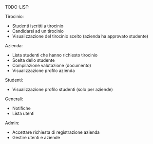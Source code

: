 TODO-LIST:

Tirocinio:

- Studenti iscritti a tirocinio
- Candidarsi ad un tirocinio
- Visualizzazione del tirocinio scelto (azienda ha approvato studente)

Azienda:

- Lista studenti che hanno richiesto tirocinio
- Scelta dello studente
- Compilazione valutazione (documento)
- Visualizzazione profilo azienda

Studenti:

- Visualizzazione profilo studenti (solo per aziende)

Generali:

- Notifiche
- Lista utenti

Admin:
- Accettare richiesta di registrazione azienda
- Gestire utenti e aziende



